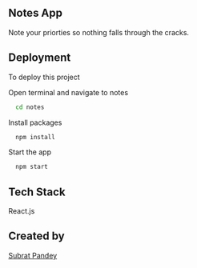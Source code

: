 ## Notes App

Note your priorties so nothing falls through the cracks.

## Deployment

To deploy this project

Open terminal and navigate to notes

```bash
  cd notes
```
Install packages

```bash
  npm install
```

Start the app

```bash
  npm start
```

## Tech Stack

React.js

## Created by
[Subrat Pandey](https://github.com/imsubratpandey)
